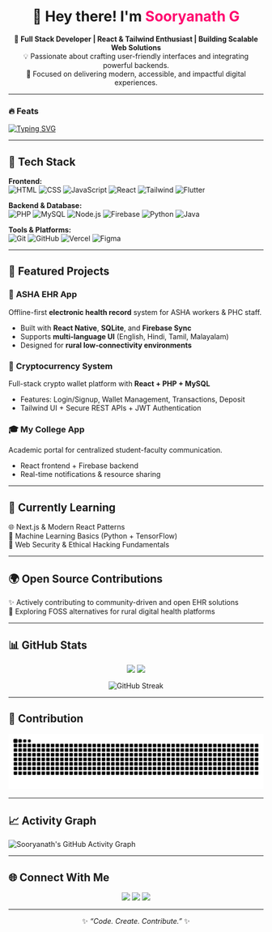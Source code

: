 <h1 align="center">👋 Hey there! I'm <span style="color:#ff006e;">Sooryanath G</span></h1>

<p align="center">
  🚀 <b>Full Stack Developer | React & Tailwind Enthusiast | Building Scalable Web Solutions</b><br>
  💡 Passionate about crafting user-friendly interfaces and integrating powerful backends.<br>
  🎯 Focused on delivering modern, accessible, and impactful digital experiences.
</p>

---

### 🔥 Feats
[![Typing SVG](https://readme-typing-svg.demolab.com?font=Fira+Code&duration=3000&pause=800&color=F72C7D&center=true&vCenter=true&width=600&lines=Full+Stack+Developer;React+%2B+PHP+%2B+MySQL;Building+Offline+EHR+Apps;Learning+AI+and+Web3;Lifelong+Tech+Explorer)](https://git.io/typing-svg)

---

## 🧠 Tech Stack

**Frontend:**  
![HTML](https://img.shields.io/badge/HTML5-orange?logo=html5&logoColor=white)
![CSS](https://img.shields.io/badge/CSS3-blue?logo=css3&logoColor=white)
![JavaScript](https://img.shields.io/badge/JavaScript-yellow?logo=javascript&logoColor=black)
![React](https://img.shields.io/badge/React-61DAFB?logo=react&logoColor=black)
![Tailwind](https://img.shields.io/badge/Tailwind_CSS-38B2AC?logo=tailwind-css&logoColor=white)
![Flutter](https://img.shields.io/badge/Flutter-02569B?logo=flutter&logoColor=white)

**Backend & Database:**  
![PHP](https://img.shields.io/badge/PHP-777BB4?logo=php&logoColor=white)
![MySQL](https://img.shields.io/badge/MySQL-005C84?logo=mysql&logoColor=white)
![Node.js](https://img.shields.io/badge/Node.js-339933?logo=node.js&logoColor=white)
![Firebase](https://img.shields.io/badge/Firebase-ffca28?logo=firebase&logoColor=black)
![Python](https://img.shields.io/badge/Python-3776AB?logo=python&logoColor=white)
![Java](https://img.shields.io/badge/Java-007396?logo=java&logoColor=white)

**Tools & Platforms:**  
![Git](https://img.shields.io/badge/Git-F05032?logo=git&logoColor=white)
![GitHub](https://img.shields.io/badge/GitHub-181717?logo=github)
![Vercel](https://img.shields.io/badge/Vercel-black?logo=vercel)
![Figma](https://img.shields.io/badge/Figma-F24E1E?logo=figma&logoColor=white)


---

## 💼 Featured Projects

### 🏥 **ASHA EHR App**
Offline-first **electronic health record** system for ASHA workers & PHC staff.  
- Built with **React Native**, **SQLite**, and **Firebase Sync**  
- Supports **multi-language UI** (English, Hindi, Tamil, Malayalam)  
- Designed for **rural low-connectivity environments**

### 💱 **Cryptocurrency System**
Full-stack crypto wallet platform with **React + PHP + MySQL**  
- Features: Login/Signup, Wallet Management, Transactions, Deposit  
- Tailwind UI + Secure REST APIs + JWT Authentication

### 🎓 **My College App**
Academic portal for centralized student-faculty communication.  
- React frontend + Firebase backend  
- Real-time notifications & resource sharing

---

## 🧩 Currently Learning
🌐 Next.js & Modern React Patterns  
🤖 Machine Learning Basics (Python + TensorFlow)  
🔐 Web Security & Ethical Hacking Fundamentals  

---

## 🌍 Open Source Contributions
✨ Actively contributing to community-driven and open EHR solutions  
🧠 Exploring FOSS alternatives for rural digital health platforms  

---

## 📊 GitHub Stats

<p align="center">
  <img src="https://github-readme-stats.vercel.app/api?username=sooryanathg&show_icons=true&theme=radical" height="180em"/>
  <img src="https://github-readme-stats.vercel.app/api/top-langs/?username=sooryanathg&layout=compact&theme=radical" height="180em"/>
</p>

<p align="center">
  <img src="https://streak-stats.demolab.com?user=sooryanathg&theme=radical&hide_border=true" alt="GitHub Streak"/>
</p>

---

## 🐍 Contribution
![snake gif](https://github.com/sooryanathg/sooryanathg/blob/output/github-contribution-grid-snake.svg)

---

## 📈 Activity Graph
![Sooryanath's GitHub Activity Graph](https://github-readme-activity-graph.vercel.app/graph?username=sooryanathg&theme=react-dark&hide_border=true)

---

## 🌐 Connect With Me
<p align="center">
  <a href="https://linkedin.com/in/sooryanathg"><img src="https://img.shields.io/badge/LinkedIn-blue?logo=linkedin&logoColor=white"></a>
  <a href="https://github.com/sooryanathg"><img src="https://img.shields.io/badge/GitHub-black?logo=github&logoColor=white"></a>
  <a href="mailto:sooryanathgopi@gmail.com"><img src="https://img.shields.io/badge/Email-me-red?logo=gmail&logoColor=white"></a>
</p>

---

<p align="center">✨ <i>“Code. Create. Contribute.”</i> ✨</p>
